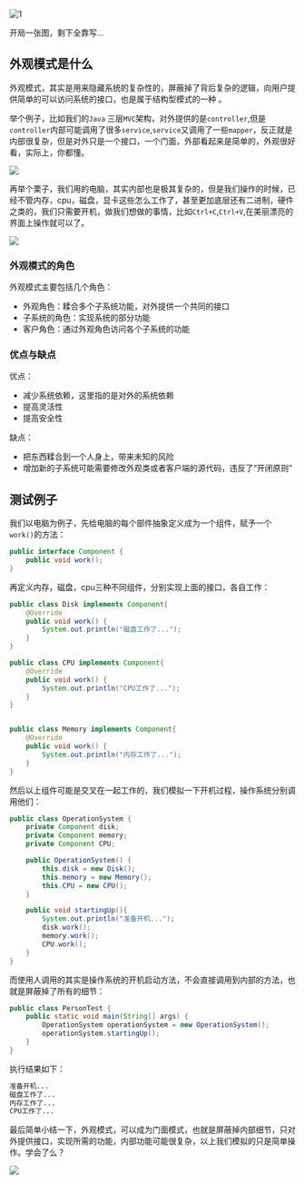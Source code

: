 ![1](https://markdownpicture.oss-cn-qingdao.aliyuncs.com/blog/设计模式.png)

开局一张图，剩下全靠写...



## 外观模式是什么

外观模式，其实是用来隐藏系统的复杂性的，屏蔽掉了背后复杂的逻辑，向用户提供简单的可以访问系统的接口，也是属于结构型模式的一种 。



举个例子，比如我们的`Java` 三层`MVC`架构，对外提供的是`controller`,但是`controller`内部可能调用了很多`service`,`service`又调用了一些`mapper`，反正就是内部很复杂，但是对外只是一个接口，一个门面，外部看起来是简单的，外观很好看，实际上，你都懂。

![](https://markdownpicture.oss-cn-qingdao.aliyuncs.com/blog/a4314a35ly1fjs50be9b1g204l036avh.gif)

再举个栗子，我们用的电脑，其实内部也是极其复杂的，但是我们操作的时候，已经不管内存，cpu，磁盘，显卡这些怎么工作了，甚至更加底层还有二进制，硬件之类的，我们只需要开机，做我们想做的事情，比如`Ctrl+C`,`Ctrl+V`,在美丽漂亮的界面上操作就可以了。

![](https://markdownpicture.oss-cn-qingdao.aliyuncs.com/blog/006APoFYly8gwdwan760qg30b404tan8.gif)

### 外观模式的角色

外观模式主要包括几个角色：

- 外观角色：糅合多个子系统功能，对外提供一个共同的接口
- 子系统的角色：实现系统的部分功能
- 客户角色：通过外观角色访问各个子系统的功能



### 优点与缺点

优点：

- 减少系统依赖，这里指的是对外的系统依赖
- 提高灵活性
- 提高安全性



缺点：

- 把东西糅合到一个人身上，带来未知的风险
- 增加新的子系统可能需要修改外观类或者客户端的源代码，违反了“开闭原则”



##  测试例子

我们以电脑为例子，先给电脑的每个部件抽象定义成为一个组件，赋予一个`work()`的方法：

```java
public interface Component {
    public void work();
}
```

再定义内存，磁盘，cpu三种不同组件，分别实现上面的接口，各自工作：

```java
public class Disk implements Component{
    @Override
    public void work() {
        System.out.println("磁盘工作了...");
    }
}

public class CPU implements Component{
    @Override
    public void work() {
        System.out.println("CPU工作了...");
    }
}


public class Memory implements Component{
    @Override
    public void work() {
        System.out.println("内存工作了...");
    }
}
```

然后以上组件可能是交叉在一起工作的，我们模拟一下开机过程，操作系统分别调用他们：

```java
public class OperationSystem {
    private Component disk;
    private Component memory;
    private Component CPU;

    public OperationSystem() {
        this.disk = new Disk();
        this.memory = new Memory();
        this.CPU = new CPU();
    }

    public void startingUp(){
        System.out.println("准备开机...");
        disk.work();
        memory.work();
        CPU.work();
    }
}
```

而使用人调用的其实是操作系统的开机启动方法，不会直接调用到内部的方法，也就是屏蔽掉了所有的细节：

```java
public class PersonTest {
    public static void main(String[] args) {
        OperationSystem operationSystem = new OperationSystem();
        operationSystem.startingUp();
    }
}
```

执行结果如下：

```txt
准备开机...
磁盘工作了...
内存工作了...
CPU工作了...
```

最后简单小结一下，外观模式，可以成为门面模式，也就是屏蔽掉内部细节，只对外提供接口，实现所需的功能，内部功能可能很复杂，以上我们模拟的只是简单操作。学会了么？

![](https://markdownpicture.oss-cn-qingdao.aliyuncs.com/blog/20211213000738.png)

